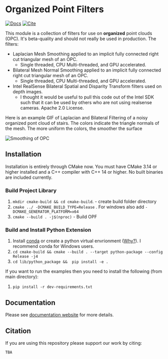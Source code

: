 # Organized Point Filters
[![Docs](https://img.shields.io/badge/API-docs-blue)](https://jeremybyu.github.io/OrganizedPointFilters/)
[![Cite](https://img.shields.io/badge/cite-%2010.1109--LRA.2020.3002212-red)](https://ieeexplore.ieee.org/document/9117017)

This module is a collection of filters for use on **organized** point clouds (OPC).  It's beta-quality and should not really be used in production.  The filters:

* Laplacian Mesh Smoothing applied to an implicit fully connected right cut triangular mesh of an OPC.
    * Single threaded, CPU Multi-threaded, and GPU accelerated.
* Bilateral Mesh Normal Smoothing applied to an implicit fully connected right cut triangular mesh of an OPC.
    * Single threaded, CPU Multi-threaded, and GPU accelerated.
* Intel RealSense Bilateral Spatial and Disparity Transform filters used on depth images.
    * I thought it would be useful to pull this code out of the Intel SDK such that it can be used by others who are not using realsense cameras. Apache 2.0 License.

Here is an example GIF of Laplacian and Bilateral Filtering of a noisy organized pont cloud of stairs. The colors indicate the triangle normals of the mesh. The more uniform the colors, the smoother the surface

![Smoothing of OPC](https://jeremybyu.github.io/OrganizedPointFilters/_static/smoothing_example.gif)


## Installation

Installation is entirely through CMake now. You must have CMake 3.14 or higher installed and a C++ compiler with C++ 14 or higher. No built binaries are included currently.

### Build Project Library

1. `mkdir cmake-build && cd cmake-build`. - create build folder directory 
2. `cmake ../ -DCMAKE_BUILD_TYPE=Release` . For windows also add `-DCMAKE_GENERATOR_PLATFORM=x64` 
3. `cmake --build . -j$(nproc)`  - Build OPF

### Build and Install Python Extension

1. Install [conda](https://conda.io/projects/conda/en/latest/) or create a python virtual envrionment ([Why?](https://medium.freecodecamp.org/why-you-need-python-environments-and-how-to-manage-them-with-conda-85f155f4353c)). I recommend conda for Windows users.
2. `cd cmake-build && cmake --build . --target python-package --config Release -j4` 
3. `cd lib/python_package &&  pip install -e .`

If you want to run the examples then you need to install the following (from main directory):

1. `pip install -r dev-requirements.txt` 

## Documentation

Please see [documentation website](https://jeremybyu.github.io/OrganizedPointFilters/) for more details.

## Citation

If you are using this repository please support our work by citing:

```
TBA
```





